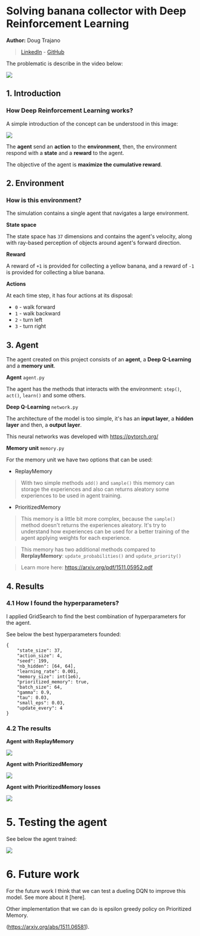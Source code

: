 # Solving banana collector with Deep Reinforcement Learning

**Author:** Doug Trajano

> [LinkedIn](https://www.linkedin.com/in/douglas-trajano/) - [GitHub](https://github.com/DougTrajano)

The problematic is describe in the video below:

[![](http://i.ytimg.com/vi/heVMs3t9qSk/hqdefault.jpg)](https://www.youtube.com/embed/heVMs3t9qSk)

## 1. Introduction

### How Deep Reinforcement Learning works?

A simple introduction of the concept can be understood in this image:

![](https://wpumacay.github.io/research_blog/imgs/img_rl_loop.png)

The **agent** send an **action** to the **environment**, then, the environment respond with a **state** and a **reward** to the agent.

The objective of the agent is **maximize the cumulative reward**.

## 2. Environment

### How is this environment?

The simulation contains a single agent that navigates a large environment.

**State space**

The state space has `37` dimensions and contains the agent's velocity, along with ray-based perception of objects around agent's forward direction.

**Reward**

A reward of `+1` is provided for collecting a yellow banana, and a reward of `-1` is provided for collecting a blue banana.

**Actions**

At each time step, it has four actions at its disposal:

- `0` - walk forward 
- `1` - walk backward
- `2` - turn left
- `3` - turn right

## 3. Agent

The agent created on this project consists of an **agent**, a **Deep Q-Learning** and a **memory unit**.

**Agent** `agent.py`

The agent has the methods that interacts with the environment: `step()`, `act()`, `learn()` and some others.

**Deep Q-Learning** `network.py`

The architecture of the model is too simple, it's has an **input layer**, a **hidden layer** and then, a **output layer**.

This neural networks was developed with https://pytorch.org/

**Memory unit** `memory.py`

For the memory unit we have two options that can be used:

- ReplayMemory

> With two simple methods `add()` and `sample()` this memory can storage the experiences and also can returns aleatory some experiences to be used in agent training.

- PrioritizedMemory

> This memory is a little bit more complex, because the `sample()` method doesn't returns the experiences aleatory. It's try to understand how experiences can be used for a better training of the agent applying weights for each experience.

> This memory has two additional methods compared to **RerplayMemory**: `update_probabilities()` and `update_priority()`

> Learn more here: https://arxiv.org/pdf/1511.05952.pdf

## 4. Results

### 4.1 How I found the hyperparameters?

I applied GridSearch to find the best combination of hyperparameters for the agent.

See below the best hyperparameters founded:

```
{
    "state_size": 37,
    "action_size": 4,
    "seed": 199,
    "nb_hidden": [64, 64],
    "learning_rate": 0.001,
    "memory_size": int(1e6),
    "prioritized_memory": true,
    "batch_size": 64,
    "gamma": 0.9,
    "tau": 0.03,
    "small_eps": 0.03,
    "update_every": 4
}
```

### 4.2 The results

**Agent with ReplayMemory**

![]("/images/agent_ReplayMemory.png")

**Agent with PrioritizedMemory**

![]("/images/agent_PrioritizedMemory.png")

**Agent with PrioritizedMemory losses**

![]("/images/agent_PrioritizedMemory_losses.png")


# 5. Testing the agent

See below the agent trained:

![]("/images/banana-collector.gif")

# 6. Future work

For the future work I think that we can test a dueling DQN to improve this model. See more about it [here].

Other implementation that we can do is epsilon greedy policy on Prioritized Memory.

(https://arxiv.org/abs/1511.06581).
